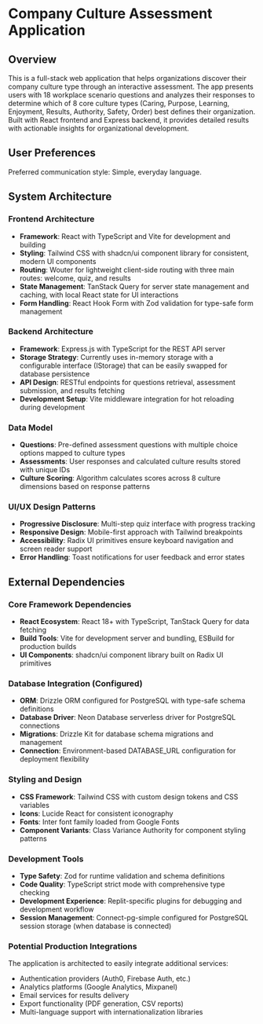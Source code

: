 # Company Culture Assessment Application

## Overview

This is a full-stack web application that helps organizations discover their company culture type through an interactive assessment. The app presents users with 18 workplace scenario questions and analyzes their responses to determine which of 8 core culture types (Caring, Purpose, Learning, Enjoyment, Results, Authority, Safety, Order) best defines their organization. Built with React frontend and Express backend, it provides detailed results with actionable insights for organizational development.

## User Preferences

Preferred communication style: Simple, everyday language.

## System Architecture

### Frontend Architecture
- **Framework**: React with TypeScript and Vite for development and building
- **Styling**: Tailwind CSS with shadcn/ui component library for consistent, modern UI components
- **Routing**: Wouter for lightweight client-side routing with three main routes: welcome, quiz, and results
- **State Management**: TanStack Query for server state management and caching, with local React state for UI interactions
- **Form Handling**: React Hook Form with Zod validation for type-safe form management

### Backend Architecture  
- **Framework**: Express.js with TypeScript for the REST API server
- **Storage Strategy**: Currently uses in-memory storage with a configurable interface (IStorage) that can be easily swapped for database persistence
- **API Design**: RESTful endpoints for questions retrieval, assessment submission, and results fetching
- **Development Setup**: Vite middleware integration for hot reloading during development

### Data Model
- **Questions**: Pre-defined assessment questions with multiple choice options mapped to culture types
- **Assessments**: User responses and calculated culture results stored with unique IDs
- **Culture Scoring**: Algorithm calculates scores across 8 culture dimensions based on response patterns

### UI/UX Design Patterns
- **Progressive Disclosure**: Multi-step quiz interface with progress tracking
- **Responsive Design**: Mobile-first approach with Tailwind breakpoints
- **Accessibility**: Radix UI primitives ensure keyboard navigation and screen reader support
- **Error Handling**: Toast notifications for user feedback and error states

## External Dependencies

### Core Framework Dependencies
- **React Ecosystem**: React 18+ with TypeScript, TanStack Query for data fetching
- **Build Tools**: Vite for development server and bundling, ESBuild for production builds
- **UI Components**: shadcn/ui component library built on Radix UI primitives

### Database Integration (Configured)
- **ORM**: Drizzle ORM configured for PostgreSQL with type-safe schema definitions
- **Database Driver**: Neon Database serverless driver for PostgreSQL connections
- **Migrations**: Drizzle Kit for database schema migrations and management
- **Connection**: Environment-based DATABASE_URL configuration for deployment flexibility

### Styling and Design
- **CSS Framework**: Tailwind CSS with custom design tokens and CSS variables
- **Icons**: Lucide React for consistent iconography
- **Fonts**: Inter font family loaded from Google Fonts
- **Component Variants**: Class Variance Authority for component styling patterns

### Development Tools
- **Type Safety**: Zod for runtime validation and schema definitions
- **Code Quality**: TypeScript strict mode with comprehensive type checking
- **Development Experience**: Replit-specific plugins for debugging and development workflow
- **Session Management**: Connect-pg-simple configured for PostgreSQL session storage (when database is connected)

### Potential Production Integrations
The application is architected to easily integrate additional services:
- Authentication providers (Auth0, Firebase Auth, etc.)
- Analytics platforms (Google Analytics, Mixpanel)
- Email services for results delivery
- Export functionality (PDF generation, CSV reports)
- Multi-language support with internationalization libraries